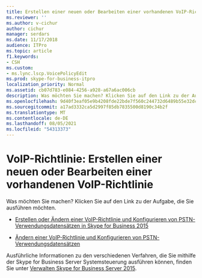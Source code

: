 ```yaml
---
title: Erstellen einer neuen oder Bearbeiten einer vorhandenen VoIP-Richtlinie
ms.reviewer: ''
ms.author: v-cichur
author: cichur
manager: serdars
ms.date: 11/17/2018
audience: ITPro
ms.topic: article
f1.keywords:
- CSH
ms.custom:
- ms.lync.lscp.VoicePolicyEdit
ms.prod: skype-for-business-itpro
localization_priority: Normal
ms.assetid: cb07d783-e084-4256-a928-a67a6ac006cb
description: Was möchten Sie machen? Klicken Sie auf den Link zu der Aufgabe, die Sie ausführen möchten.
ms.openlocfilehash: 9d40f3eaf05e9b4208fde22bde7f560c244732d6489b55e32dcdcd4f66b0d46a
ms.sourcegitcommit: a17ad3332ca5d2997f85db7835500d8190c34b2f
ms.translationtype: MT
ms.contentlocale: de-DE
ms.lasthandoff: 08/05/2021
ms.locfileid: "54313373"
---
```

# <a name="voice-policy-create-new-or-edit-existing"></a>VoIP-Richtlinie: Erstellen einer neuen oder Bearbeiten einer vorhandenen VoIP-Richtlinie

Was möchten Sie machen? Klicken Sie auf den Link zu der Aufgabe, die Sie ausführen möchten.

- [Erstellen oder Ändern einer VoIP-Richtlinie und Konfigurieren von PSTN-Verwendungsdatensätzen in Skype for Business 2015](../../deploy/deploy-enterprise-voice/voice-policy-and-pstn-usage-records.md)

- [Ändern einer VoIP-Richtlinie und Konfigurieren von PSTN-Verwendungsdatensätzen](/previous-versions/office/lync-server-2013/lync-server-2013-modify-a-voice-policy-and-configure-pstn-usage-records)

Ausführliche Informationen zu den verschiedenen Verfahren, die Sie mithilfe der Skype for Business Server Systemsteuerung ausführen können, finden Sie unter [Verwalten Skype for Business Server 2015](../../manage/manage.md).